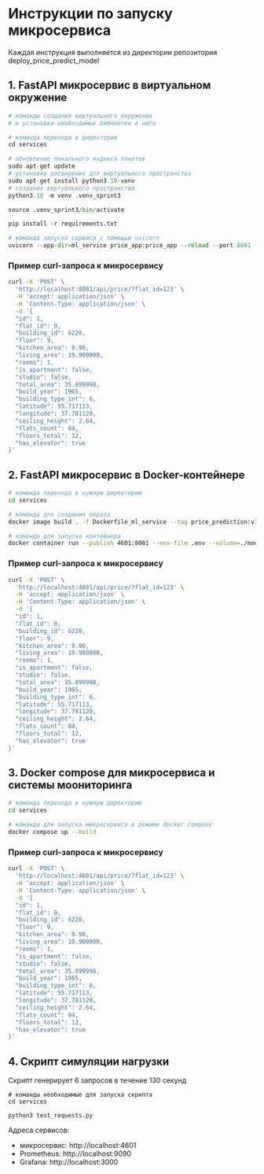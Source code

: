 # Инструкции по запуску микросервиса

Каждая инструкция выполняется из директории репозитория deploy_price_predict_model

## 1. FastAPI микросервис в виртуальном окружение
```python
# команды создания виртуального окружения
# и установки необходимых библиотек в него

# команда перехода в директорию
cd services

# обновление локального индекса пакетов
sudo apt-get update
# установка расширения для виртуального пространства
sudo apt-get install python3.10-venv
# создание виртуального пространства
python3.10 -m venv .venv_sprint3 

source .venv_sprint3/bin/activate

pip install -r requirements.txt

# команда запуска сервиса с помощью uvicorn
uvicorn --app-dir=ml_service price_app:price_app --reload --port 8081 --host 0.0.0.0
```

### Пример curl-запроса к микросервису

```bash
curl -X 'POST' \
  'http://localhost:8081/api/price/?flat_id=123' \
  -H 'accept: application/json' \
  -H 'Content-Type: application/json' \
  -d '{
  "id": 1, 
  "flat_id": 0, 
  "building_id": 6220, 
  "floor": 9, 
  "kitchen_area": 9.90, 
  "living_area": 19.900000, 
  "rooms": 1, 
  "is_apartment": false, 
  "studio": false, 
  "total_area": 35.099998, 
  "build_year": 1965, 
  "building_type_int": 6, 
  "latitude": 55.717113, 
  "longitude": 37.781120, 
  "ceiling_height": 2.64, 
  "flats_count": 84, 
  "floors_total": 12, 
  "has_elevator": true
}'
```

## 2. FastAPI микросервис в Docker-контейнере

```bash
# команда перехода в нужную директорию
cd services

# команда для создания образа
docker image build . -f Dockerfile_ml_service --tag price_prediction:v1

# команда для запуска контейнера
docker container run --publish 4601:8081 --env-file .env --volume=./models:/price_app/models price_prediction:v1
```

### Пример curl-запроса к микросервису

```bash
curl -X 'POST' \
  'http://localhost:4601/api/price/?flat_id=123' \
  -H 'accept: application/json' \
  -H 'Content-Type: application/json' \
  -d '{
  "id": 1, 
  "flat_id": 0, 
  "building_id": 6220, 
  "floor": 9, 
  "kitchen_area": 9.90, 
  "living_area": 19.900000, 
  "rooms": 1, 
  "is_apartment": false, 
  "studio": false, 
  "total_area": 35.099998, 
  "build_year": 1965, 
  "building_type_int": 6, 
  "latitude": 55.717113, 
  "longitude": 37.781120, 
  "ceiling_height": 2.64, 
  "flats_count": 84, 
  "floors_total": 12, 
  "has_elevator": true
}'
```

## 3. Docker compose для микросервиса и системы моониторинга

```bash
# команда перехода в нужную директорию
cd services

# команда для запуска микросервиса в режиме docker compose
docker compose up --build
```

### Пример curl-запроса к микросервису

```bash
curl -X 'POST' \
  'http://localhost:4601/api/price/?flat_id=123' \
  -H 'accept: application/json' \
  -H 'Content-Type: application/json' \
  -d '{
  "id": 1, 
  "flat_id": 0, 
  "building_id": 6220, 
  "floor": 9, 
  "kitchen_area": 9.90, 
  "living_area": 19.900000, 
  "rooms": 1, 
  "is_apartment": false, 
  "studio": false, 
  "total_area": 35.099998, 
  "build_year": 1965, 
  "building_type_int": 6, 
  "latitude": 55.717113, 
  "longitude": 37.781120, 
  "ceiling_height": 2.64, 
  "flats_count": 84, 
  "floors_total": 12, 
  "has_elevator": true
}'
```

## 4. Скрипт симуляции нагрузки
Скрипт генерирует 6 запросов в течение 130 секунд 

```
# команды необходимые для запуска скрипта
cd services

python3 test_requests.py
```

Адреса сервисов:
- микросервис: http://localhost:4601
- Prometheus: http://localhost:9090
- Grafana: http://localhost:3000
